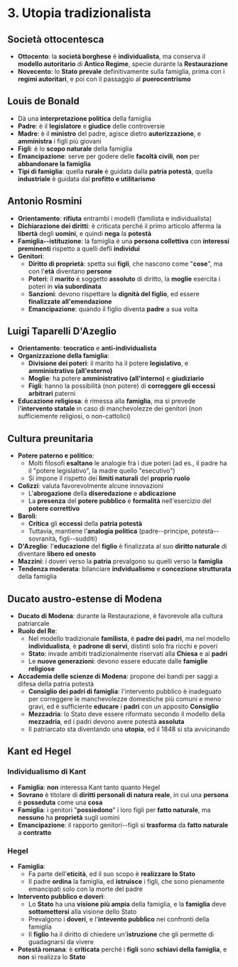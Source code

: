 # 3. Utopia tradizionalista

<!--
vim: spell:spelllang=it
-->

## Società ottocentesca

- **Ottocento**: la **società borghese** è **individualista**, ma conserva il **modello autoritario** di **Antico Regime**, specie durante la **Restaurazione**
- **Novecento**: lo **Stato prevale** definitivamente sulla famiglia, prima con i **regimi autoritari**, e poi con il passaggio al **puerocentrismo**

## Louis de Bonald

- Dà una **interpretazione politica** della famiglia
- **Padre**: è il **legislatore** e **giudice** delle controversie
- **Madre**: è il **ministro** del padre, agisce dietro **autorizzazione**, e **amministra** i figli più giovani
- **Figli**: è lo **scopo naturale** della famiglia
- **Emancipazione**: serve per godere delle **facoltà civili**, **non** per **abbandonare la famiglia**
- **Tipi di famiglia**: quella **rurale** è guidata dalla **patria potestà**, quella **industriale** è guidata dal **profitto e utilitarismo**

## Antonio Rosmini

- **Orientamento**: **rifiuta** entrambi i modelli (familista e individualista)
- **Dichiarazione dei diritti**: è criticata perché il primo articolo afferma la **libertà** degli **uomini**, e quindi **nega** la **potestà**
- **Famiglia--istituzione**: la famiglia è una **persona collettiva** con **interessi preminenti** rispetto a quelli defli **individui**
- **Genitori**:
	- **Diritto di proprietà**: spetta sui **figli**, che nascono come "**cose**", ma con l'**età** diventano **persone**
	- **Poteri**: il **marito** è soggetto **assoluto** di diritto, la **moglie** esercita i poteri in **via subordinata**
	- **Sanzioni**: devono rispettare la **dignità del figlio**, ed essere **finalizzate all'emendazione**
	- **Emancipazione**: quando il figlio diventa **padre** a sua volta

## Luigi Taparelli D'Azeglio

- **Orientamento**: **teocratico** e **anti-individualista**
- **Organizzazione della famiglia**:
	- **Divisione dei poteri**: il marito ha il potere **legislativo**, e **amministrativo (all'esterno)**
	- **Moglie**: ha potere **amministrativo (all'interno)** e **giudiziario**
	- **Figli**: hanno la possibilità (non potere) di **correggere gli eccessi arbitrari** paterni
- **Educazione religiosa**: è rimessa alla **famiglia**, ma si prevede l'**intervento statale** in caso di manchevolezze dei genitori (non sufficiemente religiosi, o non-cattolici)

## Cultura preunitaria

- **Potere paterno e politico**:
	- Molti filosofi **esaltano** le analogie fra i due poteri (ad es., il padre ha il "potere legislativo", la madre quello "esecutivo")
	- Si impone il rispetto dei **limiti naturali** del **proprio ruolo**
- **Colizzi**: valuta favorevolmente alcune innovazioni
	- L'**abrogazione** della **diseredazione** e **abdicazione**
	- La **presenza** del **potere pubblico** e **formalità** nell'esercizio del **potere correttivo**
- **Baroli**:
	- **Critica** gli **eccessi** della **patria potestà**
	- Tuttavia, mantiene l'**analogia politica** (padre--principe, potestà--sovranità, figli--sudditi)
- **D'Azeglio**: l'**educazione** del **figlio** è finalizzata al suo **diritto naturale** di diventare **libero ed onesto**
- **Mazzini**: i doveri verso la **patria** prevalgono su quelli verso la **famiglia**
- **Tendenza moderata**: bilanciare **indvidualismo** e **concezione strutturata** della famiglia

## Ducato austro-estense di Modena

- **Ducato di Modena**:  durante la Restaurazione, è favorevole alla cultura patriarcale
- **Ruolo del Re**:
	- Nel modello tradizionale **familista**, è **padre dei padri**, ma nel modello **individualista**, è **padrone di servi**, distinti solo fra ricchi e poveri
	- **Stato**: invade ambiti tradizionalmente riservati alla **Chiesa** e ai **padri**
	- Le **nuove generazioni**: devono essere educate dalle **famiglie religiose**
- **Accademia delle scienze di Modena**: propone dei bandi per saggi a difesa della patria potestà
	- **Consiglio dei padri di famiglia**: l'intervento pubblico è inadeguato per correggere le manchevolezze domestiche più comuni e meno gravi, ed è sufficiente **educare** i **padri** con un apposito **Consiglio**
	- **Mezzadria**: lo Stato deve essere riformato secondo il modello della **mezzadria**, ed i padri devono avere potestà **assoluta**
	- Il patriarcato sta diventando una **utopia**, ed il 1848 si sta avvicinando

## Kant ed Hegel

### Individualismo di Kant

- **Famiglia**: **non** interessa Kant tanto quanto Hegel
- **Sovrano** è titolare di **diritti personali di natura reale**, in cui una **persona** è **posseduta** come una **cosa**
- **Famiglia**: i genitori "**possiedono**" i loro figli per **fatto naturale**, ma **nessuno** ha **proprietà** sugli uomini
- **Emancipazione**: il rapporto genitori--figli si **trasforma** da **fatto naturale** a **contratto**

### Hegel

- **Famiglia**:
	- Fa parte dell'**eticità**, ed il suo scopo è **realizzare lo Stato**
	- Il padre **ordina** la famiglia, ed **istruisce** i figli, che sono pienamente emancipati solo con la morte del padre
- **Intervento pubblico e doveri**:
	- Lo **Stato** ha una **visione più ampia** della famiglia, e la **famiglia** deve **sottomettersi** alla visione dello Stato
	- Prevalgono i **doveri**, e l'**intevento pubblico** nei confronti della famiglia
	- Il **figlio** ha il diritto di chiedere un'**istruzione** che gli permette di guadagnarsi da vivere
- **Potestà romana**: è **criticata** perché i **figli** sono **schiavi della famiglia**, e **non** si realizza lo **Stato**
